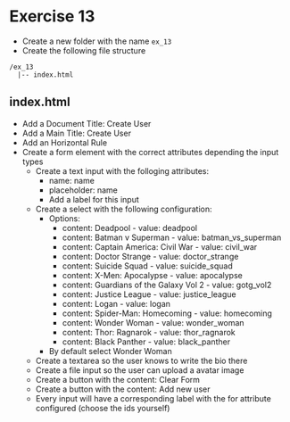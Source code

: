 # Exercise 13

* Create a new folder with the name `ex_13`
* Create the following file structure
```
/ex_13
  |-- index.html
```

## index.html
* Add a Document Title: Create User
* Add a Main Title: Create User
* Add an Horizontal Rule
* Create a form element with the correct attributes depending the input types
    * Create a text input with the folloging attributes:
      * name: name
      * placeholder: name
      * Add a label for this input
    * Create a select with the following configuration:
      * Options: 
        * content: Deadpool - value: deadpool
        * content: Batman v Superman - value: batman_vs_superman
        * content: Captain America: Civil War - value: civil_war
        * content: Doctor Strange - value: doctor_strange
        * content: Suicide Squad - value: suicide_squad
        * content: X-Men: Apocalypse - value: apocalypse
        * content: Guardians of the Galaxy Vol 2 - value: gotg_vol2
        * content: Justice League - value: justice_league
        * content: Logan - value: logan
        * content: Spider-Man: Homecoming - value: homecoming
        * content: Wonder Woman - value: wonder_woman
        * content: Thor: Ragnarok - value: thor_ragnarok
        * content: Black Panther - value: black_panther
      * By default select Wonder Woman
    * Create a textarea so the user knows to write the bio there
    * Create a file input so the user can upload a avatar image
    * Create a button with the content: Clear Form
    * Create a button with the content: Add new user
    * Every input will have a corresponding label with the for attribute configured (choose the ids yourself)